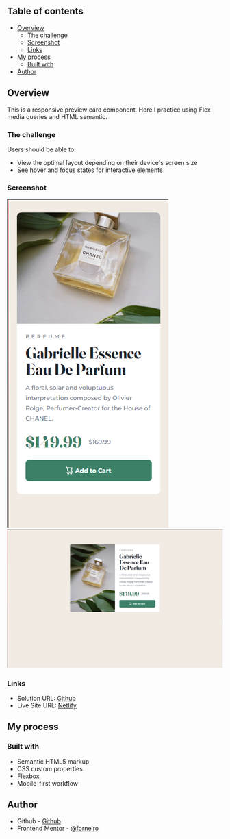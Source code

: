 ## Table of contents

- [Overview](#overview)
  - [The challenge](#the-challenge)
  - [Screenshot](#screenshot)
  - [Links](#links)
- [My process](#my-process)
  - [Built with](#built-with)
- [Author](#author)

## Overview

This is a responsive preview card component. Here I practice using Flex media queries and HTML semantic.

### The challenge

Users should be able to:

- View the optimal layout depending on their device's screen size
- See hover and focus states for interactive elements

### Screenshot

![](product-mobile.png)
![](product-desktop.png)

### Links

- Solution URL: [Github](https://your-solution-url.com)
- Live Site URL: [Netlify](https://idyllic-pixie-1204df.netlify.app)

## My process

### Built with

- Semantic HTML5 markup
- CSS custom properties
- Flexbox
- Mobile-first workflow

## Author

- Github - [Github](https://github.com/forneiro)
- Frontend Mentor - [@forneiro](https://www.frontendmentor.io/profile/forneiro)

